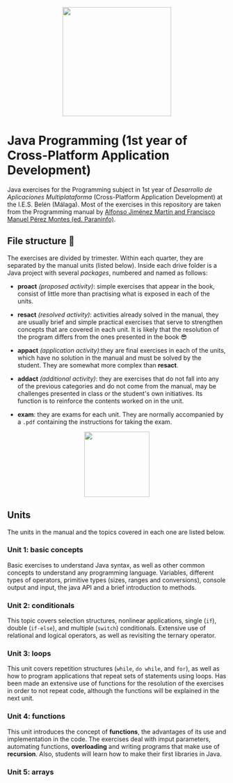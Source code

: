 <div id="header" align="center">
  <img src="https://media.giphy.com/media/YpZbh3wXqG11aK2zRd/giphy.gif" width="250"/>
</div>

# Java Programming (1st year of Cross-Platform Application Development)
Java exercises for the Programming subject in 1st year of _Desarrollo de Aplicaciones Multiplataforma_ (Cross-Platform Application Development) at the I.E.S. Belén (Málaga). Most of the exercises in this repository are taken from the Programming manual by [Alfonso Jiménez Martín and Francisco Manuel Pérez Montes (ed. Paraninfo)](https://www.paraninfo.es/catalogo/9788428342865/programacion--edicion-2021-).

## File structure :file_folder:
The exercises are divided by trimester. Within each quarter, they are separated by the manual units (listed below). Inside each drive folder is a Java project with several *packages*, numbered and named as follows:

- __proact__ *(proposed activity)*: simple exercises that appear in the book, consist of little more than practising what is exposed in each of the units.

- __resact__ *(resolved activity)*: activities already solved in the manual, they are usually brief and simple practical exercises that serve to strengthen concepts that are covered in each unit. It is likely that the resolution of the program differs from the ones presented in the book :sunglasses:

- __appact__ *(application activity)*:they are final exercises in each of the units, which have no solution in the manual and must be solved by the student. They are somewhat more complex than __resact__.

- __addact__ *(additional activity)*: they are exercises that do not fall into any of the previous categories and do not come from the manual, may be challenges presented in class or the student's own initiatives. Its function is to reinforce the contents worked on in the unit.

- __exam__: they are exams for each unit. They are normally accompanied by a `.pdf` containing the instructions for taking the exam.

<div id="units" align="center">
  <img src="https://media.giphy.com/media/8NaYbrMzn9a4tu4z6i/giphy.gif" width="150"/>
</div>

## Units
The units in the manual and the topics covered in each one are listed below.
### Unit 1: basic concepts
Basic exercises to understand Java syntax, as well as other common concepts to understand any programming language. Variables, different types of operators, primitive types (sizes, ranges and conversions), console output and input, the java API and a brief introduction to methods.

### Unit 2: conditionals
This topic covers selection structures, nonlinear applications, single (`if`), double (`if-else`), and multiple (`switch`) conditionals. Extensive use of relational and logical operators, as well as revisiting the ternary operator.

### Unit 3: loops
This unit covers repetition structures (`while`, `do while`, and `for`), as well as how to program applications that repeat sets of statements using loops. Has been made an extensive use of functions for the resolution of the exercises in order to not repeat code, although the functions will be explained in the next unit.

### Unit 4: functions
This unit introduces the concept of __functions__, the advantages of its use and implementation in the code. The exercises deal with imput parameters, automating functions, __overloading__ and writing programs that make use of __recursion__. Also, students will learn how to make their first libraries in Java.

### Unit 5: arrays
